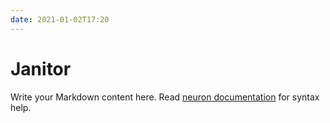 ```yaml
---
date: 2021-01-02T17:20
---
```


# Janitor

Write your Markdown content here. Read [neuron documentation](https://neuron.zettel.page/2011404.html) for syntax help.

